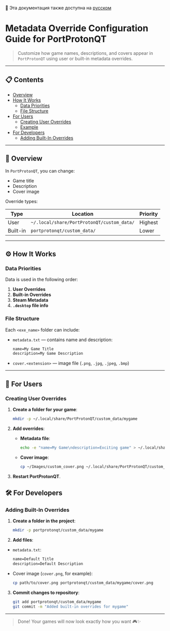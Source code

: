 📘  Эта документация также доступна на [русском](README.ru.md)

# Metadata Override Configuration Guide for PortProtonQT

> Customize how game names, descriptions, and covers appear in `PortProtonQT` using user or built-in metadata overrides.

---

## 📋 Contents
- [Overview](#overview)
- [How It Works](#how-it-works)
  - [Data Priorities](#data-priorities)
  - [File Structure](#file-structure)
- [For Users](#for-users)
  - [Creating User Overrides](#creating-user-overrides)
  - [Example](#example)
- [For Developers](#for-developers)
  - [Adding Built-In Overrides](#adding-built-in-overrides)

---

## 📖 Overview

In `PortProtonQT`, you can change:

- Game title
- Description
- Cover image

Override types:

| Type            | Location                                        | Priority |
|-----------------|--------------------------------------------------|----------|
| User            | `~/.local/share/PortProtonQT/custom_data/`       | Highest  |
| Built-in        | `portprotonqt/custom_data/`                      | Lower    |

---

## ⚙️ How It Works

### Data Priorities

Data is used in the following order:

1. **User Overrides**
2. **Built-in Overrides**
3. **Steam Metadata**
4. **`.desktop` file info**

### File Structure

Each `<exe_name>` folder can include:

- `metadata.txt` — contains name and description:
  ```txt
  name=My Game Title
  description=My Game Description
  ```
- `cover.<extension>` — image file (`.png`, `.jpg`, `.jpeg`, `.bmp`)

---

## 👤 For Users

### Creating User Overrides

1. **Create a folder for your game**:
   ```bash
   mkdir -p ~/.local/share/PortProtonQT/custom_data/mygame
   ```

2. **Add overrides**:
   - **Metadata file**:
     ```bash
     echo -e "name=My Game\ndescription=Exciting game" > ~/.local/share/PortProtonQT/custom_data/mygame/metadata.txt
     ```
   - **Cover image**:
     ```bash
     cp ~/Images/custom_cover.png ~/.local/share/PortProtonQT/custom_data/mygame/cover.png
     ```

3. **Restart PortProtonQT**.

## 🛠 For Developers

### Adding Built-In Overrides

1. **Create a folder in the project**:
   ```bash
   mkdir -p portprotonqt/custom_data/mygame
   ```

2. **Add files**:

- `metadata.txt`:
  ```txt
  name=Default Title
  description=Default Description
  ```

- Cover image (`cover.png`, for example):
  ```bash
  cp path/to/cover.png portprotonqt/custom_data/mygame/cover.png
  ```

3. **Commit changes to repository**:
   ```bash
   git add portprotonqt/custom_data/mygame
   git commit -m "Added built-in overrides for mygame"
   ```

---

> Done! Your games will now look exactly how you want 🎮✨
